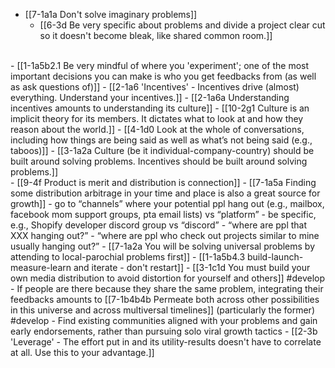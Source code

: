 - [[7-1a1a Don't solve imaginary problems]]
  - [[6-3d Be very specific about problems and divide a project clear cut so it doesn't become bleak, like shared common room.]]
<br>
- [[1-1a5b2.1 Be very mindful of where you 'experiment'; one of the most important decisions you can make is who you get feedbacks from (as well as ask questions of)]]
  - [[2-1a6 'Incentives' - Incentives drive (almost) everything. Understand your incentives.]]
    - [[2-1a6a Understanding incentives amounts to understanding its culture]]
      - [[10-2g1 Culture is an implicit theory for its members. It dictates what to look at and how they reason about the world.]]
				- [[4-1d0 Look at the whole of conversations, including how things are being said as well as what’s not being said (e.g., taboos)]]
					- [[3-1a2a Culture (be it individual-company-country) should be built around solving problems. Incentives should be built around solving problems.]]
<br>
- [[9-4f Product is merit and distribution is connection]]
  - [[7-1a5a Finding some distribution arbitrage in your time and place is also a great source for growth]]
    - go to “channels” where your potential ppl hang out (e.g., mailbox, facebook mom support groups, pta email lists) vs “platform” - be specific, e.g., Shopify developer discord group vs “discord”
    - “where are ppl that XXX hanging out?” - “where are ppl who check out projects similar to mine usually hanging out?”
  - [[7-1a2a You will be solving universal problems by attending to local-parochial problems first]]
    - [[1-1a5b4.3 build-launch-measure-learn and iterate - don't restart]]
      - [[3-1c1d You must build your own media distribution to avoid distortion for yourself and others]] #develop 
<br>
- If people are there because they share the same problem, integrating their feedbacks amounts to [[7-1b4b4b Permeate both across other possibilities in this universe and across multiversal timelines]] (particularly the former) #develop 
  - Find existing communities aligned with your problems and gain early endorsements, rather than pursuing solo viral growth tactics
    - [[2-3b 'Leverage' - The effort put in and its utility-results doesn't have to correlate at all. Use this to your advantage.]]